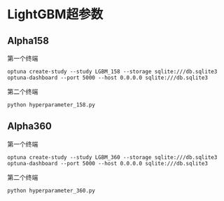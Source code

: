 # LightGBM超参数

## Alpha158
第一个终端
```
optuna create-study --study LGBM_158 --storage sqlite:///db.sqlite3
optuna-dashboard --port 5000 --host 0.0.0.0 sqlite:///db.sqlite3
```
第二个终端
```
python hyperparameter_158.py
```

## Alpha360
第一个终端
```
optuna create-study --study LGBM_360 --storage sqlite:///db.sqlite3
optuna-dashboard --port 5000 --host 0.0.0.0 sqlite:///db.sqlite3
```
第二个终端
```
python hyperparameter_360.py
```
